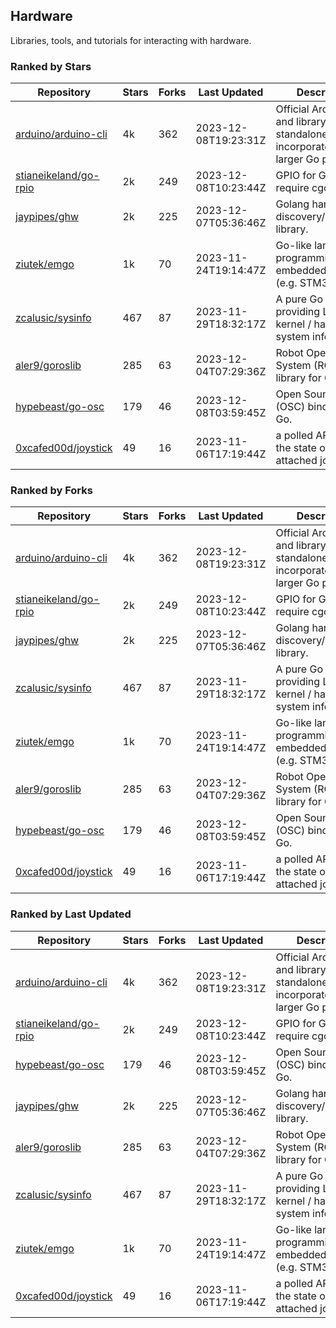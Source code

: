 ## Hardware

Libraries, tools, and tutorials for interacting with hardware.

### Ranked by Stars

| Repository | Stars | Forks | Last Updated | Description | 
|------------|-------|-------|--------------|-------------|
| [arduino/arduino-cli](https://github.com/arduino/arduino-cli) | 4k | 362 | 2023-12-08T19:23:31Z |  Official Arduino CLI and library. Can run standalone, or be incorporated into larger Go projects. |
| [stianeikeland/go-rpio](https://github.com/stianeikeland/go-rpio) | 2k | 249 | 2023-12-08T10:23:44Z |  GPIO for Go, doesn't require cgo. |
| [jaypipes/ghw](https://github.com/jaypipes/ghw) | 2k | 225 | 2023-12-07T05:36:46Z |  Golang hardware discovery/inspection library. |
| [ziutek/emgo](https://github.com/ziutek/emgo) | 1k | 70 | 2023-11-24T19:14:47Z |  Go-like language for programming embedded systems (e.g. STM32 MCU). |
| [zcalusic/sysinfo](https://github.com/zcalusic/sysinfo) | 467 | 87 | 2023-11-29T18:32:17Z |  A pure Go library providing Linux OS / kernel / hardware system information. |
| [aler9/goroslib](https://github.com/aler9/goroslib) | 285 | 63 | 2023-12-04T07:29:36Z |  Robot Operating System (ROS) library for Go. |
| [hypebeast/go-osc](https://github.com/hypebeast/go-osc) | 179 | 46 | 2023-12-08T03:59:45Z |  Open Sound Control (OSC) bindings for Go. |
| [0xcafed00d/joystick](https://github.com/0xcafed00d/joystick) | 49 | 16 | 2023-11-06T17:19:44Z |  a polled API to read the state of an attached joystick. |

### Ranked by Forks

| Repository | Stars | Forks | Last Updated | Description | 
|------------|-------|-------|--------------|-------------|
| [arduino/arduino-cli](https://github.com/arduino/arduino-cli) | 4k | 362 | 2023-12-08T19:23:31Z |  Official Arduino CLI and library. Can run standalone, or be incorporated into larger Go projects. |
| [stianeikeland/go-rpio](https://github.com/stianeikeland/go-rpio) | 2k | 249 | 2023-12-08T10:23:44Z |  GPIO for Go, doesn't require cgo. |
| [jaypipes/ghw](https://github.com/jaypipes/ghw) | 2k | 225 | 2023-12-07T05:36:46Z |  Golang hardware discovery/inspection library. |
| [zcalusic/sysinfo](https://github.com/zcalusic/sysinfo) | 467 | 87 | 2023-11-29T18:32:17Z |  A pure Go library providing Linux OS / kernel / hardware system information. |
| [ziutek/emgo](https://github.com/ziutek/emgo) | 1k | 70 | 2023-11-24T19:14:47Z |  Go-like language for programming embedded systems (e.g. STM32 MCU). |
| [aler9/goroslib](https://github.com/aler9/goroslib) | 285 | 63 | 2023-12-04T07:29:36Z |  Robot Operating System (ROS) library for Go. |
| [hypebeast/go-osc](https://github.com/hypebeast/go-osc) | 179 | 46 | 2023-12-08T03:59:45Z |  Open Sound Control (OSC) bindings for Go. |
| [0xcafed00d/joystick](https://github.com/0xcafed00d/joystick) | 49 | 16 | 2023-11-06T17:19:44Z |  a polled API to read the state of an attached joystick. |

### Ranked by Last Updated

| Repository | Stars | Forks | Last Updated | Description | 
|------------|-------|-------|--------------|-------------|
| [arduino/arduino-cli](https://github.com/arduino/arduino-cli) | 4k | 362 | 2023-12-08T19:23:31Z |  Official Arduino CLI and library. Can run standalone, or be incorporated into larger Go projects. |
| [stianeikeland/go-rpio](https://github.com/stianeikeland/go-rpio) | 2k | 249 | 2023-12-08T10:23:44Z |  GPIO for Go, doesn't require cgo. |
| [hypebeast/go-osc](https://github.com/hypebeast/go-osc) | 179 | 46 | 2023-12-08T03:59:45Z |  Open Sound Control (OSC) bindings for Go. |
| [jaypipes/ghw](https://github.com/jaypipes/ghw) | 2k | 225 | 2023-12-07T05:36:46Z |  Golang hardware discovery/inspection library. |
| [aler9/goroslib](https://github.com/aler9/goroslib) | 285 | 63 | 2023-12-04T07:29:36Z |  Robot Operating System (ROS) library for Go. |
| [zcalusic/sysinfo](https://github.com/zcalusic/sysinfo) | 467 | 87 | 2023-11-29T18:32:17Z |  A pure Go library providing Linux OS / kernel / hardware system information. |
| [ziutek/emgo](https://github.com/ziutek/emgo) | 1k | 70 | 2023-11-24T19:14:47Z |  Go-like language for programming embedded systems (e.g. STM32 MCU). |
| [0xcafed00d/joystick](https://github.com/0xcafed00d/joystick) | 49 | 16 | 2023-11-06T17:19:44Z |  a polled API to read the state of an attached joystick. |

